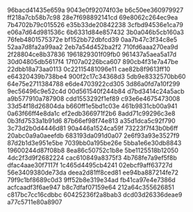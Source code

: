 96bacd41435e659a
9043e0f92074f03e
b6c50ee360979927
ff218a7cb58b7c98
28e7f698892141cd
69e8062c264ec9ea
7b4702b79c015526
e35b33de20842238
3cfbd94536e1ca79
e06a7d64d981536c
6b6331d84e857432
3b0a046b5cb160a3
76feb4801575372e
bf152bb72dbfcd39
0aa7b47c3f34c8e5
52aa7d8fa2a99aa2
2eb7a54d452ba2f2
710fd6aaa270ea9d
2f28804ce8b37836
1961829301f09fb0
961437a5aea5a17d
30d04805db5617f4
17f07a0226bca607
890cb4f31e7a47be
22dbb18a73aa0113
0c22115481096e11
cae82b8f9613ff10
e64320439b738be4
900f2c17c34368d3
5db9e8332570bb60
64e75e2711384788
e6de4703922cd305
3d86a0fd7a10f299
9ec56496c9e52c4d
00d561540f244b84
d7bd3414c24a5acb
a9b577910a787908
cdd1553292f1ef89
c93e6e4675473008
33d54f18d26804da
b660ff1e5bd1c03e
461b9831cb00a941
0a63f66ff4e8da1c
ef2edb366971f2b6
8add71c99296c3e8
0b3fd7533a1b91d6
87b66ef98f74e813
a35d1dca5c92f790
3c73d2b0d4446d81
90a446a1524ca59f
73223f7f43b0b6ff
20abc0a9a0aeefdb
683193da091d0a07
2e6f93a93e3527f9
87d2b1d3e951e5be
7039bb0a195be26e
5bba1e6e30db8843
19600244d87f08b8
8ea86c50752c1b8e
5be1125518b12050
4dc2f3d9f2682224
cac610849a8375f3
4b768fe7a9ef5f8b
dfac4aae30f7117f
1c465d4495cb4241
02ebcf9aff63727d
56e3409380de73da
deea2d81ff8ced81
ee94ba887214fe72
79f9c1bf8689c0d3
9ff52b8e319e34ad
fb41ca97e4e7386d
acfcaadf3f6ae947
b8c7dfaf07159e64
212a64c355626851
c817bc7cc16cdbbc
60425236f2a8bab3
dcd03d26336deae9
a77c5711e80a8907
